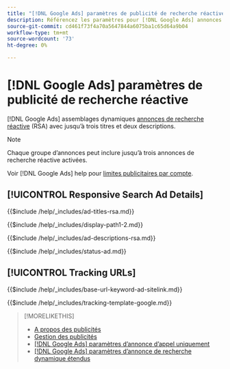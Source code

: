 ```yaml
---
title: "[!DNL Google Ads] paramètres de publicité de recherche réactive"
description: Référencez les paramètres pour [!DNL Google Ads] annonces de recherche réactive.
source-git-commit: cd461f73f4a70a5647844a6075ba1c65d64a9b04
workflow-type: tm+mt
source-wordcount: '73'
ht-degree: 0%

---
```


# [!DNL Google Ads] paramètres de publicité de recherche réactive

[!DNL Google Ads] assemblages dynamiques [annonces de recherche réactive](https://support.google.com/google-ads/answer/7684791?hl=en) (RSA) avec jusqu’à trois titres et deux descriptions.

>[!NOTE]
>
>Chaque groupe d’annonces peut inclure jusqu’à trois annonces de recherche réactive activées.

Voir [!DNL Google Ads] help pour [limites publicitaires par compte](https://support.google.com/google-ads/answer/6372658?hl=en).

## [!UICONTROL Responsive Search Ad Details]

<!-- **[!UICONTROL Ad Titles]:** -->

{{$include /help/_includes/ad-titles-rsa.md}}

<!-- **[!UICONTROL Display Path 1]**, **[!UICONTROL Display Path 2]:** -->

{{$include /help/_includes/display-path1-2.md}}

<!-- **[!UICONTROL Ad Descriptions]:** -->

{{$include /help/_includes/ad-descriptions-rsa.md}}

<!-- **[!UICONTROL Status]:** -->

{{$include /help/_includes/status-ad.md}}

## [!UICONTROL Tracking URLs]

<!-- **[!UICONTROL Base URl]:** -->

{{$include /help/_includes/base-url-keyword-ad-sitelink.md}}

<!-- **[!UICONTROL Tracking Template]:** -->

{{$include /help/_includes/tracking-template-google.md}}

>[!MORELIKETHIS]
>
>* [A propos des publicités](ad-about.md)
>* [Gestion des publicités](ad-manage.md)
>* [[!DNL Google Ads] paramètres d’annonce d’appel uniquement](ad-settings-google-call.md)
>* [[!DNL Google Ads] paramètres d’annonce de recherche dynamique étendus](ad-settings-google-dsa.md)


